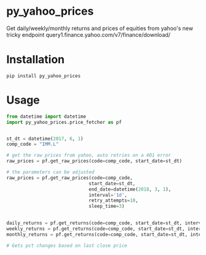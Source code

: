 # py_yahoo_prices

Get daily/weekly/monthly returns and prices of equities from yahoo's new tricky endpoint query1.finance.yahoo.com/v7/finance/download/

# Installation
```
pip install py_yahoo_prices
 ```

# Usage
 
 ```Python
from datetime import datetime
import py_yahoo_prices.price_fetcher as pf


st_dt = datetime(2017, 6, 1)
comp_code = "IMM.L"

# get the raw prices from yahoo, auto retries on a 401 error
raw_prices = pf.get_raw_prices(code=comp_code, start_date=st_dt)

# the parameters can be adjusted
raw_prices = pf.get_raw_prices(code=comp_code, 
                               start_date=st_dt,
                               end_date=datetime(2018, 3, 1),
                               interval='1d',
                               retry_attempts=10,
                               sleep_time=3)
                               

daily_returns = pf.get_returns(code=comp_code, start_date=st_dt, interval='1d')
weekly_returns = pf.get_returns(code=comp_code, start_date=st_dt, interval='1wk')
monthly_returns = pf.get_returns(code=comp_code, start_date=st_dt, interval='1mo')

# Gets pct changes based on last close price
 ```
 
